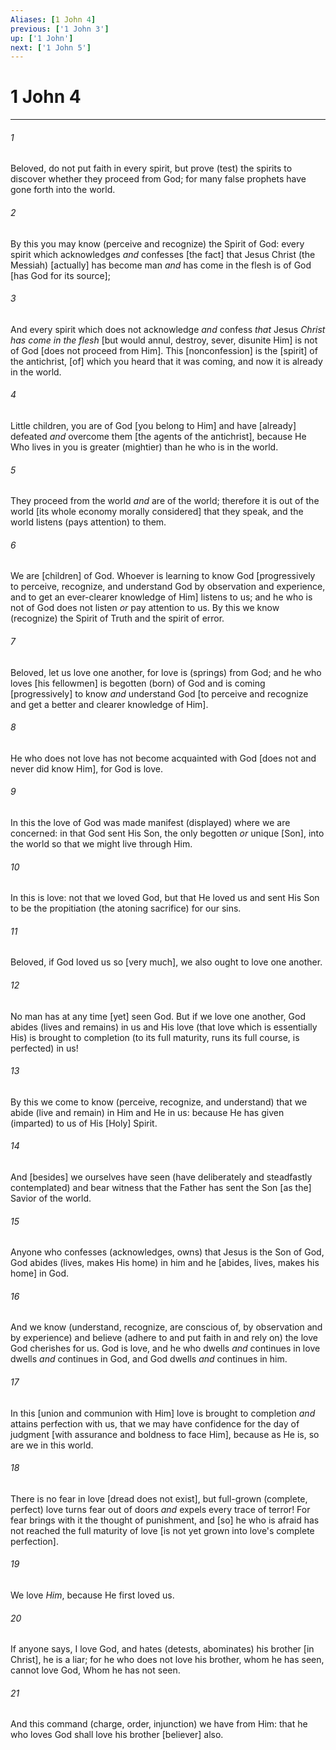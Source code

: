 ```yaml
---
Aliases: [1 John 4]
previous: ['1 John 3']
up: ['1 John']
next: ['1 John 5']
---
```

# 1 John 4

***














###### 1 






Beloved, do not put faith in every spirit, but prove (test) the spirits to discover whether they proceed from God; for many false prophets have gone forth into the world. 













###### 2 






By this you may know (perceive and recognize) the Spirit of God: every spirit which acknowledges _and_ confesses [the fact] that Jesus Christ (the Messiah) [actually] has become man _and_ has come in the flesh is of God [has God for its source]; 













###### 3 






And every spirit which does not acknowledge _and_ confess _that_ Jesus _Christ has come in the flesh_ [but would annul, destroy, sever, disunite Him] is not of God [does not proceed from Him]. This [nonconfession] is the [spirit] of the antichrist, [of] which you heard that it was coming, and now it is already in the world. 













###### 4 






Little children, you are of God [you belong to Him] and have [already] defeated _and_ overcome them [the agents of the antichrist], because He Who lives in you is greater (mightier) than he who is in the world. 













###### 5 






They proceed from the world _and_ are of the world; therefore it is out of the world [its whole economy morally considered] that they speak, and the world listens (pays attention) to them. 













###### 6 






We are [children] of God. Whoever is learning to know God [progressively to perceive, recognize, and understand God by observation and experience, and to get an ever-clearer knowledge of Him] listens to us; and he who is not of God does not listen _or_ pay attention to us. By this we know (recognize) the Spirit of Truth and the spirit of error. 













###### 7 






Beloved, let us love one another, for love is (springs) from God; and he who loves [his fellowmen] is begotten (born) of God and is coming [progressively] to know _and_ understand God [to perceive and recognize and get a better and clearer knowledge of Him]. 













###### 8 






He who does not love has not become acquainted with God [does not and never did know Him], for God is love. 













###### 9 






In this the love of God was made manifest (displayed) where we are concerned: in that God sent His Son, the only begotten _or_ unique [Son], into the world so that we might live through Him. 













###### 10 






In this is love: not that we loved God, but that He loved us and sent His Son to be the propitiation (the atoning sacrifice) for our sins. 













###### 11 






Beloved, if God loved us so [very much], we also ought to love one another. 













###### 12 






No man has at any time [yet] seen God. But if we love one another, God abides (lives and remains) in us and His love (that love which is essentially His) is brought to completion (to its full maturity, runs its full course, is perfected) in us! 













###### 13 






By this we come to know (perceive, recognize, and understand) that we abide (live and remain) in Him and He in us: because He has given (imparted) to us of His [Holy] Spirit. 













###### 14 






And [besides] we ourselves have seen (have deliberately and steadfastly contemplated) and bear witness that the Father has sent the Son [as the] Savior of the world. 













###### 15 






Anyone who confesses (acknowledges, owns) that Jesus is the Son of God, God abides (lives, makes His home) in him and he [abides, lives, makes his home] in God. 













###### 16 






And we know (understand, recognize, are conscious of, by observation and by experience) and believe (adhere to and put faith in and rely on) the love God cherishes for us. God is love, and he who dwells _and_ continues in love dwells _and_ continues in God, and God dwells _and_ continues in him. 













###### 17 






In this [union and communion with Him] love is brought to completion _and_ attains perfection with us, that we may have confidence for the day of judgment [with assurance and boldness to face Him], because as He is, so are we in this world. 













###### 18 






There is no fear in love [dread does not exist], but full-grown (complete, perfect) love turns fear out of doors _and_ expels every trace of terror! For fear brings with it the thought of punishment, and [so] he who is afraid has not reached the full maturity of love [is not yet grown into love's complete perfection]. 













###### 19 






We love _Him_, because He first loved us. 













###### 20 






If anyone says, I love God, and hates (detests, abominates) his brother [in Christ], he is a liar; for he who does not love his brother, whom he has seen, cannot love God, Whom he has not seen. 













###### 21 






And this command (charge, order, injunction) we have from Him: that he who loves God shall love his brother [believer] also.
